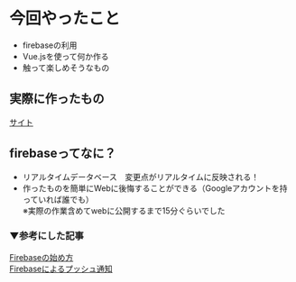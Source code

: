 # 今回やったこと

- firebaseの利用
- Vue.jsを使って何か作る
- 触って楽しめそうなもの

## 実際に作ったもの

[サイト](https://firstfirebase-192d3.firebaseapp.com/)

## firebaseってなに？

- リアルタイムデータベース　変更点がリアルタイムに反映される！
- 作ったものを簡単にWebに後悔することができる（Googleアカウントを持っていれば誰でも）  
  ※実際の作業含めてwebに公開するまで15分ぐらいでした

### ▼参考にした記事
[Firebaseの始め方](https://qiita.com/kohashi/items/43ea22f61ade45972881)  
[Firebaseによるプッシュ通知](https://qiita.com/mituoh/items/2dc87618edf234afd8f0)
